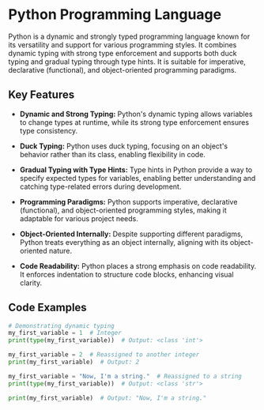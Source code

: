 # Python Programming Language

Python is a dynamic and strongly typed programming language known for its versatility and support for various programming styles. It combines dynamic typing with strong type enforcement and supports both duck typing and gradual typing through type hints. It is suitable for imperative, declarative (functional), and object-oriented programming paradigms.

## Key Features

- **Dynamic and Strong Typing:** Python's dynamic typing allows variables to change types at runtime, while its strong type enforcement ensures type consistency.

- **Duck Typing:** Python uses duck typing, focusing on an object's behavior rather than its class, enabling flexibility in code.

- **Gradual Typing with Type Hints:** Type hints in Python provide a way to specify expected types for variables, enabling better understanding and catching type-related errors during development.

- **Programming Paradigms:** Python supports imperative, declarative (functional), and object-oriented programming styles, making it adaptable for various project needs.

- **Object-Oriented Internally:** Despite supporting different paradigms, Python treats everything as an object internally, aligning with its object-oriented nature.

- **Code Readability:** Python places a strong emphasis on code readability. It enforces indentation to structure code blocks, enhancing visual clarity.

## Code Examples

```python
# Demonstrating dynamic typing
my_first_variable = 1  # Integer
print(type(my_first_variable))  # Output: <class 'int'>

my_first_variable = 2  # Reassigned to another integer
print(my_first_variable)  # Output: 2

my_first_variable = "Now, I'm a string."  # Reassigned to a string
print(type(my_first_variable))  # Output: <class 'str'>

print(my_first_variable)  # Output: "Now, I'm a string."
```